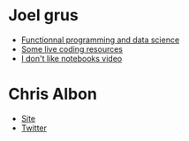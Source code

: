 # Joel grus

- [Functionnal programming and data science](https://www.youtube.com/watch?v=ThS4juptJjQ&t=1728s)
- [Some live coding resources](https://www.youtube.com/user/joelgrus)
- [I don't like notebooks video](https://www.youtube.com/watch?v=7jiPeIFXb6U)

# Chris Albon
- [Site](https://chrisalbon.com)
- [Twitter]()